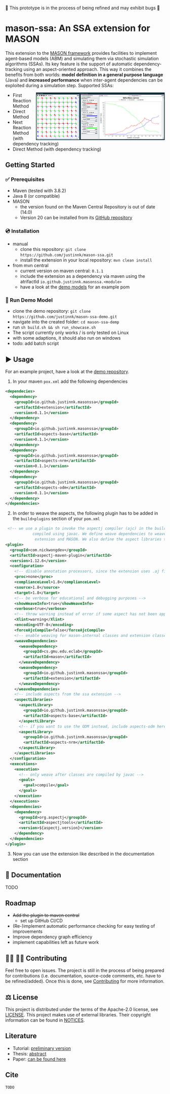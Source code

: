 :construction: This prototype is in the process of being refined and may exhibit bugs :construction:

# mason-ssa: An SSA extension for MASON

This extension to the [MASON framework](https://cs.gmu.edu/~eclab/projects/mason/) provides facilities to implement agent-based models (ABM) and simulating them via stochastic simulation algorithms (SSAs).
Its key feature is the support of automatic dependency-tracking using an aspect-oriented approach. This way it combines the benefits from both worlds:
**model definition in a general purpose language** (Java) and **increased performance** when inter-agent dependencies can be exploited during a simulation step.
Supported SSAs:

<img align="right" height="150" src="resources/demo-preview.png" alt="A SIRS Model Display with grid-like contact structure">

- First Reaction Method
- Direct Method
- Next Reaction Method (with dependency tracking)
- Direct Method (with dependency tracking)

## Getting Started

### :white_check_mark: Prerequisites

- Maven (tested with 3.8.2)
- Java 8 (or compatible)
- MASON
  - the version found on the Maven Central Repository is out of date (14.0)
  - Version 20 can be installed from its [GitHub repository](https://github.com/eclab/mason)

### :cd: Installation

- manual
  - clone this repository: `git clone https://github.com/justinnk/mason-ssa.git`
  - install the extension in your local repository: `mvn clean install`
- from mvn central
  - current version on maven central: `0.1.1`
  - include the extension as a dependency via maven using the atrifactId `io.github.justinnk.masonssa.<module>`
  - have a look at the [demo models](https://github.com/justinnk/mason-ssa-demo.git) for an example pom

### :rocket: Run Demo Model

- clone the demo repository: `git clone https://github.com/justinnk/mason-ssa-demo.git`
- navigate into the created folder: `cd mason-ssa-demp`
- run `sh build.sh && sh run_showcase.sh`
- The script currently only works / is only tested on Linux
- with some adaptions, it should also run on windows
- todo: add batch script

## :arrow_forward: Usage

For an example project, have a look at the [demo repository](https://github.com/justinnk/mason-ssa-demo.git).

1. In your maven `pox.xml` add the following dependencies
  ```xml
  <dependecies>
    <dependency>
      <groupId>io.github.justinnk.masonssa</groupId>
      <artifactId>extension</artifactId>
      <version>0.1.1</version>
    </dependency>
    <dependency>
      <groupId>io.github.justinnk.masonssa</groupId>
      <artifactId>aspects-base</artifactId>
      <version>0.1.1</version>
    </dependency>
    <dependency>
      <groupId>io.github.justinnk.masonssa</groupId>
      <artifactId>aspects-nrm</artifactId>
      <version>0.1.1</version>
    </dependency>
    <dependency>
      <groupId>io.github.justinnk.masonssa</groupId>
      <artifactId>aspects-odm</artifactId>
      <version>0.1.1</version>
    </dependency>
  </dependencies>
  ```

2. In order to weave the aspects, the following plugin has to be added in the `build>plugins` section of your `pom.xml`
  ```xml
   <!-- we use a plugin to invoke the aspectj compiler (ajc) in the build process, after the classes have been
              compiled using javac. We define weave dependencies to weave aspects into existing jar files of the
               extension and MASON. We also define the aspect libraries to use, which are provided by the extension. -->
  <plugin>
    <groupId>com.nickwongdev</groupId>
    <artifactId>aspectj-maven-plugin</artifactId>
    <version>1.12.6</version>
    <configuration>
      <!-- disable annotation processors, since the extension uses .aj files -->
      <proc>none</proc>
      <complianceLevel>1.8</complianceLevel>
      <source>1.8</source>
      <target>1.8</target>
      <!-- be verbose for educational and debugging purposes -->
      <showWeaveInfo>true</showWeaveInfo>
      <verbose>true</verbose>
      <!-- throw warning instead of error if some aspect has not been applied -->
      <Xlint>warning</Xlint>
      <encoding>UTF-8</encoding>
      <forceAjcCompile>false</forceAjcCompile>
      <!-- enable weaving for mason-internal classes and extension classes -->
      <weaveDependencies>
        <weaveDependency>
          <groupId>cs.gmu.edu.eclab</groupId>
          <artifactId>mason</artifactId>
        </weaveDependency>
        <weaveDependency>
          <groupId>io.github.justinnk.masonssa</groupId>
          <artifactId>extension</artifactId>
        </weaveDependency>
      </weaveDependencies>
      <!-- include aspects from the ssa extension -->
      <aspectLibraries>
        <aspectLibrary>
          <groupId>io.github.justinnk.masonssa</groupId>
          <artifactId>aspects-base</artifactId>
        </aspectLibrary>
        <!-- if you want to use the ODM instead, include aspects-odm here -->
        <aspectLibrary>
          <groupId>io.github.justinnk.masonssa</groupId>
          <artifactId>aspects-nrm</artifactId>
        </aspectLibrary>
      </aspectLibraries>
    </configuration>
    <executions>
      <execution>
        <!-- only weave after classes are compiled by javac -->
        <goals>
          <goal>compile</goal>
        </goals>
      </execution>
    </executions>
    <dependencies>
      <dependency>
        <groupId>org.aspectj</groupId>
        <artifactId>aspectjtools</artifactId>
        <version>${aspectj.version}</version>
      </dependency>
    </dependencies>
  </plugin> 
  ```

3. Now you can use the extension like described in the documentation section

## :book: Documentation

TODO

## Roadmap

- ~~Add the plugin to maven central~~
  - set up GitHub CI/CD
- (Re-)implement automatic performance checking for easy testing of improvements
- Improve dependency graph efficiency
- implement capabilities left as future work

## :woman_technologist: :man_technologist: Contributing

Feel free to open issues.
The project is still in the process of being prepared for contributions (i.e. documentation, source-code comments, etc. have to be refined/added).
Once this is done, see [Contributing](CONTRIBUTING.md) for more information.

## :balance_scale: License

This project is distributed under the terms of the Apache-2.0 license, see [LICENSE](LICENSE).
This project makes use of external libraries. Their copyright information can be found in [NOTICES](NOTICES).

## Literature

- Tutorial: [preliminary version](literature/tutorial.pdf)
- Thesis: [abstract](literature/thesis.pdf)
- Paper: [can be found here](https://ssl.linklings.net/conferences/wsc/wsc2021_program/views/includes/files/inv165s3-file1.pdf)

## Cite

```
TODO
```
